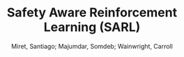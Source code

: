 ---
paperId: 9
author: Miret, Santiago; Majumdar, Somdeb; Wainwright, Carroll
title: Safety Aware Reinforcement Learning (SARL)
pdf: Miret_ShortPresentation_Paper9.pdf
poster: Miret_short_9.png
alt: --
type: Poster
topic: Applications
link: --
conference: neurips
year: 2020
tags: neurips-2020
---